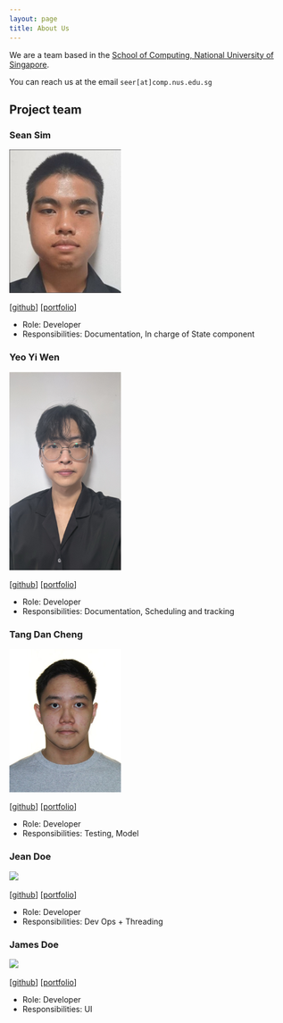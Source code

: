 ```yaml
---
layout: page
title: About Us
---
```


We are a team based in the [School of Computing, National University of Singapore](https://www.comp.nus.edu.sg).

You can reach us at the email `seer[at]comp.nus.edu.sg`

## Project team

### Sean Sim

<img src="images/botosek.png" width="200px">

[[github](https://github.com/botosek)]
[[portfolio](team/botosek.md)]

* Role: Developer
* Responsibilities: Documentation, In charge of State component

### Yeo Yi Wen

<img src="images/xenyeo.png" width="200px">

[[github](http://github.com/johndoe)]
[[portfolio](team/xenyeo)]

* Role: Developer
* Responsibilities: Documentation, Scheduling and tracking

### Tang Dan Cheng

<img src="images/tadacheng.png" width="200px">

[[github](http://github.com/tadacheng)] [[portfolio](team/tadacheng.md)]

* Role: Developer
* Responsibilities: Testing, Model

### Jean Doe

<img src="images/johndoe.png" width="200px">

[[github](http://github.com/johndoe)]
[[portfolio](team/xenyeo)]

* Role: Developer
* Responsibilities: Dev Ops + Threading

### James Doe

<img src="images/johndoe.png" width="200px">

[[github](http://github.com/johndoe)]
[[portfolio](team/xenyeo)]

* Role: Developer
* Responsibilities: UI
